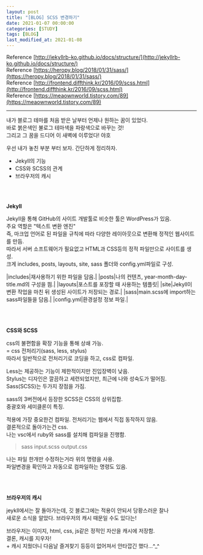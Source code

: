```yaml
---
layout: post
title: "[BLOG] SCSS 변경하기"
date: 2021-01-07 00:00:00
categories: [STUDY]
tags: [BLOG]
last_modified_at: 2021-01-08
---
```


Reference [http://jekyllrb-ko.github.io/docs/structure/](http://jekyllrb-ko.github.io/docs/structure/)
<br>Reference [https://heropy.blog/2018/01/31/sass/](https://heropy.blog/2018/01/31/sass/)
<br>Reference [http://frontend.diffthink.kr/2016/09/scss.html](http://frontend.diffthink.kr/2016/09/scss.html)
<br>Reference [https://meaownworld.tistory.com/89](https://meaownworld.tistory.com/89)

---

<p>
내가 블로그 테마를 처음 받은 날부터 언제나 원하는 꿈이 있었다.
<br>바로 붉은색인 불로그 테마색을 파랑색으로 바꾸는 것!
<br>그리고 그 꿈을 드디어 이 새벽에 이루었다! 야호
</p>

<p>
우선 내가 놓친 부분 부터 보자. 간단하게 정리하자.
</p>

* Jekyll의 기능
* CSS와 SCSS의 관계
* 브라우저의 캐시

<br>
<br>

__Jekyll__
<p>
Jekyll을 통해 GitHub의 사이트 개발툴로 비슷한 툴은 WordPress가 있음.
<br>주요 역할은 "텍스트 변환 엔진"
<br>즉, 마크업 언어로 된 파일을 규칙에 따라 다양한 레이아웃으로 변환해 정적인 웹사이트를 만듬.
<br>따라서 서버 소프트웨어가 필요없고 HTML과 CSS등의 정적 파일만으로 사이트를 생성.
<br>크게 includes, posts, layouts, site, sass 폴더와 config.yml파일로 구성.
</p>

|includes|재사용하기 위한 파일을 담음.|
|posts|나의 컨텐츠, year-month-day-title.md의 구성을 띔.|
|layouts|포스트를 포장할 때 사용하는 템플릿|
|site|Jekyll이 변환 작업을 마친 뒤 생성된 사이트가 저장되는 경로.|
|sass|main.scss에 import하는 sass파일들을 담음.|
|config.yml|환경설정 정보 파일.|

<br>
<br>

__CSS와 SCSS__
<p>
css의 불편함을 확장 기능을 통해 상쇄 가능.
<br>= css 전처리기(sass, less, stylus)
<br>따라서 일반적으로 전처리기로 코딩을 하고, css로 컴파일.
</p>

<p>
Less는 제공하는 기능이 제한적이지만 진입장벽이 낮음.
<br>Stylus는 디자인은 깔끔하고 세련되었지만, 최근에 나와 성숙도가 떨어짐.
<br>Sass(SCSS)는 두가지 장점을 가짐.
</p>

<p>
sass의 3버전에서 등장한 SCSS은 CSS의 상위집합.
<br>중괄호와 세미클론이 특징.
</p>

<p>
적용에 가장 중요한건 컴파일. 전처리기는 웹에서 직접 동작하지 않음.
<br>결론적으로 돌아가는건 css.
<br>나는 vsc에서 ruby와 sass를 설치해 컴파일을 진행함.
</p>

>sass input.scss output.css

<p>
나는 파일 한개만 수정하는거라 위의 명령을 사용.
<br>파일변경을 확인하고 자동으로 컴파일하는 명령도 있음.
</p>

<br>
<br>

__브라우저의 캐시__
<p>
jeykll에서는 잘 돌아가는데, 깃 블로그에는 적용이 안되서 당황스러운 찰나
<br>새로운 소식을 알았다. 브라우저의 캐시 때문일 수도 있다는!
</p>

<p>
브라우저는 이미지, html, css, js같은 정적인 자산을 캐시에 저장함.
<br>결론, 캐시를 지우자!
<br>+ 캐시 지웠더니 다음날 즐겨찾기 등등이 없어져서 안타깝긴 했다...^_^
</p>

<br>
<br>



